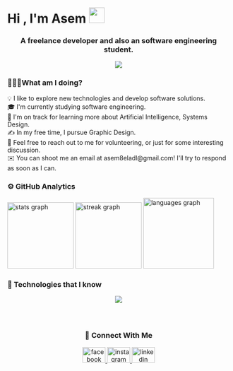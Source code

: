 <h1 align="left">Hi , I'm Asem <img src="https://camo.githubusercontent.com/0c732027af8a28d138e3698181f7be7c9b97d443b4beb9c7ce8ec4cffc6b4767/68747470733a2f2f6d656469612e67697068792e636f6d2f6d656469612f6876524a434c467a6361737252346961377a2f67697068792e676966" , width="35"> </img></h1>

###

<h3 align="center">A freelance developer and also an software engineering student.</h3>

<div align="center" >
<img src="https://media3.giphy.com/media/v1.Y2lkPTc5MGI3NjExdG54YmJkMzB4dmtzMmwzeXJqcGgwYmdwYWVoM244b2NoMjVzcTZ3MSZlcD12MV9pbnRlcm5hbF9naWZfYnlfaWQmY3Q9Zw/0fz5uNPHnoVHLEhAW2/giphy.gif"> </img>
</div>


###
<h3 align="left">👨🏻‍💻What am I doing?</h3>
<p align="left">
  💡  I like to explore new technologies and develop software solutions.<br>🎓  I'm currently studying software engineering.<br>🌱  I'm on track for learning more about Artificial Intelligence, Systems Design.<br>✍️  In my free time, I pursue Graphic Design.<br>💬  Feel free to reach out to me for   volunteering, or just for some interesting discussion.<br>✉️  You can shoot me an email at asem8eladl@gmail.com! I'll try to respond as soon as I can.</p>

###


###


<div align="left">
<h3 align="left">⚙️  GitHub Analytics</h3>
  <img src="https://github-readme-stats.vercel.app/api?username=Asem-Hosam&hide_title=false&hide_rank=false&show_icons=true&include_all_commits=true&count_private=true&disable_animations=false&theme=omni&locale=en&hide_border=true&order=1" height="150" alt="stats graph"  />
  <img src="https://streak-stats.demolab.com?user=Asem-Hosam&locale=en&mode=daily&theme=omni&hide_border=true&border_radius=5&order=3" height="150" alt="streak graph"  />
  <img src="https://github-readme-stats.vercel.app/api/top-langs?username=Asem-Hosam&locale=en&hide_title=false&layout=compact&card_width=320&langs_count=5&theme=omni&hide_border=true&order=2&custom_title=Languages" height="160" alt="languages graph"  />
</div>

###


###

<div align="center">
<h3 align="left">🧬 Technologies that I know</h3>
    <img src="https://skillicons.dev/icons?i=git,github, ,cs,cpp,   ,flutter,dart,firebase  ,js,ts,react,  ,ps,ai,ae,figma, ,html,css,bootstrap, ,nodejs,express,npm, ,mysql,mongodb,sqlite,sequelize,	   " />
</div>



###


###

<br clear="both">

<div align="center">
<h3 align="center">🔗 Connect With Me</h3>
  <a href="https://www.facebook.com/Asem8eladl/" target="_blank">
    <img src="https://raw.githubusercontent.com/maurodesouza/profile-readme-generator/master/src/assets/icons/social/facebook/default.svg" width="52" height="35" alt="facebook logo"  />
  </a>
  <a href="https://www.instagram.com/asemeladll/" target="_blank">
    <img src="https://raw.githubusercontent.com/maurodesouza/profile-readme-generator/master/src/assets/icons/social/instagram/default.svg" width="52" height="35" alt="instagram logo"  />
  </a>
  <a href="https://www.linkedin.com/in/asem-hosam-a47aa0241/" target="_blank">
    <img src="https://raw.githubusercontent.com/maurodesouza/profile-readme-generator/master/src/assets/icons/social/linkedin/default.svg" width="52" height="35" alt="linkedin logo"  />
  </a>
</div>

###
